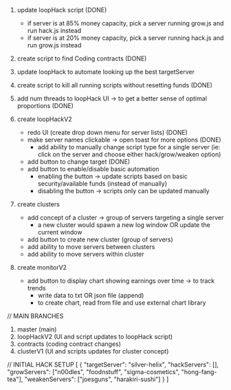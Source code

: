 1. update loopHack script (DONE)
    -  if server is at 85% money capacity, pick a server running grow.js and run hack.js instead
    -  if server is at 20% money capacity, pick a server running hack.js and run grow.js instead

2. create script to find Coding contracts (DONE)

3. update loopHack to automate looking up the best targetServer

4. create script to kill all running scripts without resetting funds (DONE)

5. add num threads to loopHack UI -> to get a better sense of optimal proportions (DONE)

6. create loopHackV2
    - redo UI (create drop down menu for server lists)                            (DONE)
    - make server names clickable -> open toast for more options (DONE)
      - add ability to manually change script type for a single server (ie: click on the server and choose either hack/grow/weaken option)
    - add button to change target (DONE)
    - add button to enable/disable basic automation
      - enabling the button -> update scripts based on basic security/available funds (instead of manually)
      - disabling the button -> scripts only can be updated manually

7. create clusters
    - add concept of a cluster -> group of servers targeting a single server
      - a new cluster would spawn a new log window OR update the current window
    - add button to create new cluster (group of servers)
    - add ability to move servers between clusters
    - add ability to move servers within cluster

8. create monitorV2
    - add button to display chart showing earnings over time -> to track trends
      - write data to txt OR json file (append)
      - to create chart, read from file and use external chart library

// MAIN BRANCHES
1. master (main)
2. loopHackV2 (UI and script updates to loopHack script)
3. contracts (coding contract changes)
4. clusterV1 (UI and scripts updates for cluster concept)

// INITIAL HACK SETUP
[
  {
    "targetServer": "silver-helix",
    "hackServers": [],
    "growServers": ["n00dles", "foodnstuff", "sigma-cosmetics", "hong-fang-tea"],
    "weakenServers": ["joesguns", "harakiri-sushi"]
  }
]
